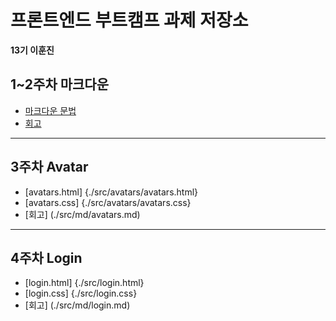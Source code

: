 # 프론트엔드 부트캠프 과제 저장소

**13기 이훈진**

## 1~2주차 마크다운

- [마크다운 문법](./src/md/markdown.md)
- [회고](./src/md/retrospect.md)

---

## 3주차 Avatar

- [avatars.html] {./src/avatars/avatars.html}
- [avatars.css] {./src/avatars/avatars.css}
- [회고] (./src/md/avatars.md)

---

## 4주차 Login

- [login.html] {./src/login.html}
- [login.css] {./src/login.css}
- [회고] (./src/md/login.md)
